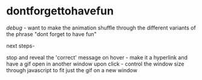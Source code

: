 # dontforgettohavefun

*debug* - want to make the animation shuffle through the different variants of the phrase "dont forget to have fun"

next steps-

stop and reveal the 'correct' message on hover - 
make it a hyperlink and have a gif open in another window upon click -
control the window size through javascript to fit just the gif on a new window
